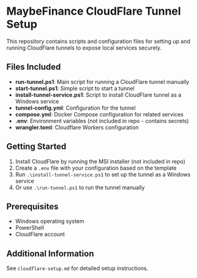 # MaybeFinance CloudFlare Tunnel Setup

This repository contains scripts and configuration files for setting up and running CloudFlare tunnels to expose local services securely.

## Files Included

- **run-tunnel.ps1**: Main script for running a CloudFlare tunnel manually
- **start-tunnel.ps1**: Simple script to start a tunnel
- **install-tunnel-service.ps1**: Script to install CloudFlare tunnel as a Windows service
- **tunnel-config.yml**: Configuration for the tunnel
- **compose.yml**: Docker Compose configuration for related services
- **.env**: Environment variables (not included in repo - contains secrets)
- **wrangler.toml**: Cloudflare Workers configuration

## Getting Started

1. Install CloudFlare by running the MSI installer (not included in repo)
2. Create a `.env` file with your configuration based on the template
3. Run `.\install-tunnel-service.ps1` to set up the tunnel as a Windows service
4. Or use `.\run-tunnel.ps1` to run the tunnel manually

## Prerequisites

- Windows operating system
- PowerShell
- CloudFlare account

## Additional Information

See `cloudflare-setup.md` for detailed setup instructions.
